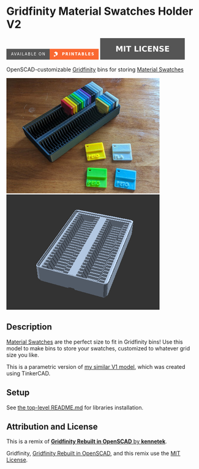 # Gridfinity Material Swatches Holder V2

[![Available on Printables][printables-badge]][printables-model]
[![MIT license][license-badge]][license]

OpenSCAD-customizable [Gridfinity][gridfinity] bins for storing
[Material Swatches][material-swatches]

![Photo](images/readme/photo.jpg)
![Animated example](images/readme/demo.gif)

## Description

[Material Swatches][material-swatches] are the perfect size to fit in Gridfinity
bins! Use this model to make bins to store your swatches, customized to whatever
grid size you like.

This is a parametric version of [my similar V1 model][v1], which was created
using TinkerCAD.

## Setup

See [the top-level README.md](/README.md) for libraries installation.

## Attribution and License

This is a remix of
[**Gridfinity Rebuilt in OpenSCAD** by **kennetek**][gridfinity-rebuilt-openscad].

Gridfinity, [Gridfinity Rebuilt in OpenSCAD][gridfinity-rebuilt-openscad],
and this remix use the [MIT License][license].

[gridfinity-rebuilt-openscad]: https://github.com/kennetek/gridfinity-rebuilt-openscad
[gridfinity]: https://www.youtube.com/watch?v=ra_9zU-mnl8
[license]: LICENSE
[license-badge]: /_static/license-badge-mit.svg
[material-swatches]: https://www.printables.com/model/2256-material-swatches
[printables-badge]: /_static/printables-badge.png
[printables-model]: https://www.printables.com/model/587675
[v1]: https://www.printables.com/model/557060
